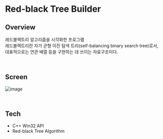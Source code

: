 # Red-black Tree Builder

## Overview
레드블랙트리 알고리즘을 시각화한 프로그램 <br>
레드블랙트리란 자가 균형 이진 탐색 트리(self-balancing binary search tree)로서, 대표적으로는 연관 배열 등을 구현하는 데 쓰이는 자료구조이다.

<br>

## Screen

![image](https://user-images.githubusercontent.com/51254582/200110261-99918349-bf0f-4229-8116-e41e4e991031.png)

<br>

## Tech
* C++ Win32 API
* Red-black Tree Algorithm
